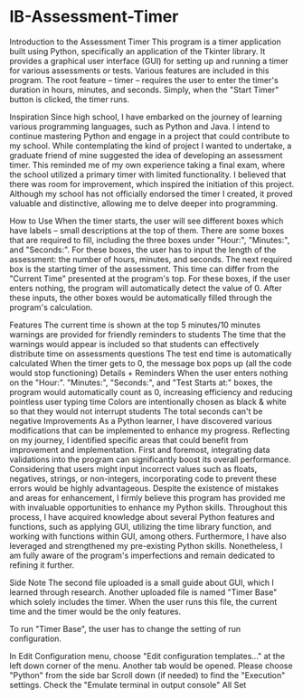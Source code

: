 # IB-Assessment-Timer
Introduction to the Assessment Timer
This program is a timer application built using Python, specifically an application of the Tkinter library. It provides a graphical user interface (GUI) for setting up and running a timer for various assessments or tests. Various features are included in this program. The root feature – timer – requires the user to enter the timer's duration in hours, minutes, and seconds. Simply, when the "Start Timer" button is clicked, the timer runs.

Inspiration
Since high school, I have embarked on the journey of learning various programming languages, such as Python and Java. I intend to continue mastering Python and engage in a project that could contribute to my school. While contemplating the kind of project I wanted to undertake, a graduate friend of mine suggested the idea of developing an assessment timer. This reminded me of my own experience taking a final exam, where the school utilized a primary timer with limited functionality. I believed that there was room for improvement, which inspired the initiation of this project. Although my school has not officially endorsed the timer I created, it proved valuable and distinctive, allowing me to delve deeper into programming.

How to Use
When the timer starts, the user will see different boxes which have labels – small descriptions at the top of them. There are some boxes that are required to fill, including the three boxes under "Hour:", "Minutes:", and "Seconds:". For these boxes, the user has to input the length of the assessment: the number of hours, minutes, and seconds. The next required box is the starting timer of the assessment. This time can differ from the "Current Time" presented at the program's top. For these boxes, if the user enters nothing, the program will automatically detect the value of 0. After these inputs, the other boxes would be automatically filled through the program's calculation.

Features
The current time is shown at the top
5 minutes/10 minutes warnings are provided for friendly reminders to students
The time that the warnings would appear is included so that students can effectively distribute time on assessments questions
The test end time is automatically calculated
When the timer gets to 0, the message box pops up (all the code would stop functioning)
Details + Reminders
When the user enters nothing on the "Hour:". "Minutes:", "Seconds:", and "Test Starts at:" boxes, the program would automatically count as 0, increasing efficiency and reducing pointless user typing time
Colors are intentionally chosen as black & white so that they would not interrupt students
The total seconds can't be negative
Improvements
As a Python learner, I have discovered various modifications that can be implemented to enhance my progress. Reflecting on my journey, I identified specific areas that could benefit from improvement and implementation. First and foremost, integrating data validations into the program can significantly boost its overall performance. Considering that users might input incorrect values such as floats, negatives, strings, or non-integers, incorporating code to prevent these errors would be highly advantageous. Despite the existence of mistakes and areas for enhancement, I firmly believe this program has provided me with invaluable opportunities to enhance my Python skills. Throughout this process, I have acquired knowledge about several Python features and functions, such as applying GUI, utilizing the time library function, and working with functions within GUI, among others. Furthermore, I have also leveraged and strengthened my pre-existing Python skills. Nonetheless, I am fully aware of the program's imperfections and remain dedicated to refining it further.

Side Note
The second file uploaded is a small guide about GUI, which I learned through research. Another uploaded file is named "Timer Base" which solely includes the timer. When the user runs this file, the current time and the timer would be the only features.

To run "Timer Base", the user has to change the setting of run configuration.

In Edit Configuration menu, choose "Edit configuration templates..." at the left down corner of the menu.
Another tab would be opened.
Please choose "Python" from the side bar
Scroll down (if needed) to find the "Execution" settings.
Check the "Emulate terminal in output console"
All Set

